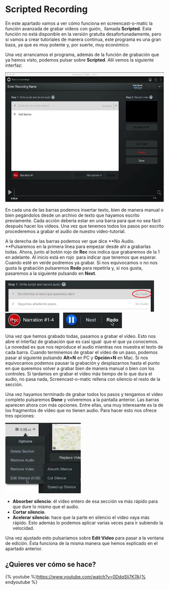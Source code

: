 
# Scripted Recording

En este apartado vamos a ver cómo funciona en screencast-o-matic la función avanzada de grabar vídeos con guión,  llamada ****Scripted.**** Esta función no está disponible en la versión gratuita desafortunadamente, pero si vamos a crear tutoriales de manera continua, este programa es una gran baza, ya que es muy potente y, por suerte, muy económico.

Una vez arrancamos el programa, además de la función de grabación que ya hemos visto, podemos pulsar sobre **Scripted**. Allí vemos la siguiente interfaz:

<img src="img/Seleccion_435.png" height="410" />

En cada una de las barras podemos insertar texto, bien de manera manual o bien pegándolos desde un archivo de texto que hayamos escrito previamente. Cada acción debería estar en una barra para que no sea fácil después hacer los vídeos. Una vez que tenemos todos los pasos por escrito procederemos a grabar el audio de nuestro video-tutorial.

A la derecha de las barras podemos ver que dice **No Audio. **Pulsaremos en la primera línea para empezar desde ahí a grabarlas todas. Ahora, junto al botón rojo de **Rec** nos indica que grabaremos de la 1 en adelante. Al inicio está en rojo  para indicar que tenemos que esperar. Cuando esté en verde podremos ya grabar. Si nos equivocamos o no nos gusta la grabación pulsaremos **Redo** para repetirla y, si nos gusta, pasaremos a la siguiente pulsando en **Next**.

<img src="img/Seleccion_436.png" height="99" />   <img src="img/Seleccion_437.png" height="48" />   <img src="img/Seleccion_438.png" height="49" />

Una vez que hemos grabado todas, pasamos a grabar el vídeo. Esto nos abre el interfaz de grabación que es casi igual  que el que ya conocemos. La novedad es que nos reproduce el audio mientras nos muestra el texto de cada barra. Cuando terminemos de grabar el vídeo de un paso, podemos pasar al siguiente pulsando **Alt+N** en PC y **Opción+N** en Mac. Si nos equivocamos podemos pausar la grabación y desplazarnos hasta el punto en que queremos volver a grabar bien de manera manual o bien con los controles. Si tardamos en grabar el vídeo más tiempo de lo que dura el audio, no pasa nada, Screencast-o-matic rellena con silencio el resto de la sección.

Una vez hayamos terminado de grabar todos los pasos y tengamos el vídeo completo pulsaremos ****Done**** y volveremos a la pantalla anterior. Las barras aparecen ahora con más opciones. Entre ellas, una muy interesante es la de los fragmentos de vídeo que no tienen audio. Para hacer esto nos ofrece tres opciones:

<img src="img/Seleccion_439.png" height="223" />

- **Absorber silencio**: él vídeo entero de esa sección va más rápido para que dure lo mismo que el audio.
- **Cortar silencio**.
- **Acelerar silencio**: hace que la parte en silencio el video vaya más rápido. Esto además lo podemos aplicar varias veces para ir subiendo la velocidad.

Una vez ajustado esto pulsaríamos sobre ****Edit Video**** para pasar a la ventana de edición. Ésta funciona de la misma manera que hemos explicado en el apartado anterior.

## ¿Quieres ver cómo se hace?

{% youtube %}https://www.youtube.com/watch?v=0DdqSlj7K7A{% endyoutube %}

